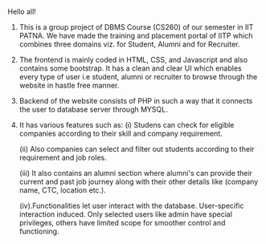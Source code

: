 Hello all!

1. This is a group project of DBMS Course (CS260) of our semester in IIT PATNA. We have made the training and placement portal of IITP which combines three domains viz. for Student, Alumni and for Recruiter.

2. The frontend is mainly coded in HTML, CSS, and Javascript and also contains some bootstrap. It has a clean and clear UI which enables every type of user i.e student, alumni or recruiter to browse through the website in hastle free manner.

3. Backend of the website consists of PHP in such a way that it connects the user to database server through MYSQL.

4. It has various features such as:
   (i) Studens can check for eligible companies according to their skill and company requirement.
   
   (ii) Also companies can select and filter out students according to their requirement and job roles.
   
   (iii) It also contains an alumni section where alumni's can provide their current and past job journey along with their other details like 			(company name, CTC, location etc.).
   
   (iv).Functionalities let user interact with the database. User-specific interaction induced. Only selected users
		like admin have special privileges, others have limited scope for smoother control and functioning.

